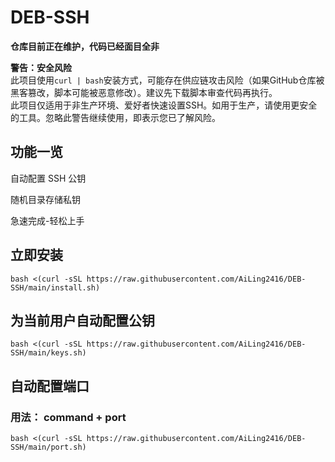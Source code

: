 # DEB-SSH

**仓库目前正在维护，代码已经面目全非**

**警告：安全风险**  
此项目使用`curl | bash`安装方式，可能存在供应链攻击风险（如果GitHub仓库被黑客篡改，脚本可能被恶意修改）。建议先下载脚本审查代码再执行。  
此项目仅适用于非生产环境、爱好者快速设置SSH。如用于生产，请使用更安全的工具。忽略此警告继续使用，即表示您已了解风险。

## 功能一览
自动配置 SSH 公钥

随机目录存储私钥

急速完成-轻松上手

## 立即安装
```
bash <(curl -sSL https://raw.githubusercontent.com/AiLing2416/DEB-SSH/main/install.sh)
```


## 为当前用户自动配置公钥
```
bash <(curl -sSL https://raw.githubusercontent.com/AiLing2416/DEB-SSH/main/keys.sh)
```


## 自动配置端口
### 用法： command + port
```
bash <(curl -sSL https://raw.githubusercontent.com/AiLing2416/DEB-SSH/main/port.sh)
```
